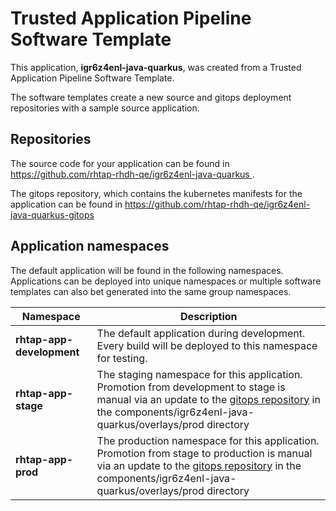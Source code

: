 # Trusted Application Pipeline Software Template

This application, **igr6z4enl-java-quarkus**, was created from a Trusted Application Pipeline Software Template.

The software templates create a new source and gitops deployment repositories with a sample source application. 

## Repositories

The source code for your application can be found in [https://github.com/rhtap-rhdh-qe/igr6z4enl-java-quarkus ](https://github.com/rhtap-rhdh-qe/igr6z4enl-java-quarkus ).
 
The gitops repository, which contains the kubernetes manifests for the application can be found in 
[https://github.com/rhtap-rhdh-qe/igr6z4enl-java-quarkus-gitops ](https://github.com/rhtap-rhdh-qe/igr6z4enl-java-quarkus-gitops ) 

## Application namespaces 

The default application will be found in the following namespaces. Applications can be deployed into unique namespaces or multiple software templates can also bet generated into the same group namespaces.  

|  Namespace   |  Description   |  
| -------- | -------- |   
| **rhtap-app-development** | The default application during development. Every build will be deployed to this namespace for testing. | 
| **rhtap-app-stage** | The staging namespace for this application. Promotion from development to stage is manual via an update to the [gitops repository](https://github.com/rhtap-rhdh-qe/igr6z4enl-java-quarkus-gitops ) in the components/igr6z4enl-java-quarkus/overlays/prod directory |  
| **rhtap-app-prod** | The production namespace for this application. Promotion from stage to production is manual via an update to the [gitops repository](https://github.com/rhtap-rhdh-qe/igr6z4enl-java-quarkus-gitops ) in the components/igr6z4enl-java-quarkus/overlays/prod directory | 